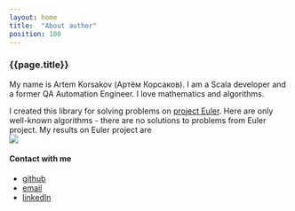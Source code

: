 ```yaml
---
layout: home
title:  "About author"
position: 100
---
```


### {{page.title}}

My name is Artem Korsakov (Артём Корсаков). 
I am a Scala developer and a former QA Automation Engineer.
I love mathematics and algorithms. 

I created this library for solving problems on [project Euler](https://projecteuler.net/about).
Here are only well-known algorithms - there are no solutions to problems from Euler project.
My results on Euler project are 
<br><img src="https://projecteuler.net/profile/fonkost.png">

#### Contact with me
- [github](@GITHUB@)
- [email](@EMAIL@)
- [linkedIn](https://www.linkedin.com/in/%D0%B0%D1%80%D1%82%D1%91%D0%BC-%D0%BA%D0%BE%D1%80%D1%81%D0%B0%D0%BA%D0%BE%D0%B2-a682646b/)
 

